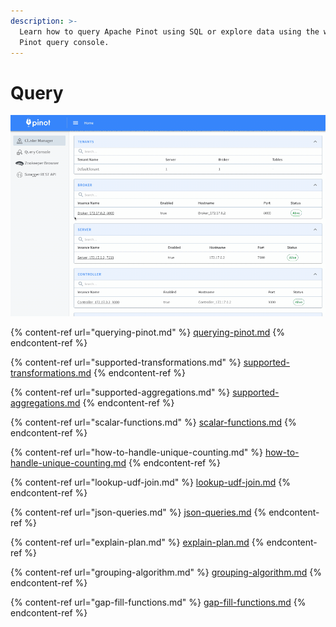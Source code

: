 ```yaml
---
description: >-
  Learn how to query Apache Pinot using SQL or explore data using the web-based
  Pinot query console.
---
```


# Query

![](../../.gitbook/assets/pinot-ui-width-1000.gif)

{% content-ref url="querying-pinot.md" %}
[querying-pinot.md](querying-pinot.md)
{% endcontent-ref %}

{% content-ref url="supported-transformations.md" %}
[supported-transformations.md](supported-transformations.md)
{% endcontent-ref %}

{% content-ref url="supported-aggregations.md" %}
[supported-aggregations.md](supported-aggregations.md)
{% endcontent-ref %}

{% content-ref url="scalar-functions.md" %}
[scalar-functions.md](scalar-functions.md)
{% endcontent-ref %}

{% content-ref url="how-to-handle-unique-counting.md" %}
[how-to-handle-unique-counting.md](how-to-handle-unique-counting.md)
{% endcontent-ref %}

{% content-ref url="lookup-udf-join.md" %}
[lookup-udf-join.md](lookup-udf-join.md)
{% endcontent-ref %}

{% content-ref url="json-queries.md" %}
[json-queries.md](json-queries.md)
{% endcontent-ref %}

{% content-ref url="explain-plan.md" %}
[explain-plan.md](explain-plan.md)
{% endcontent-ref %}

{% content-ref url="grouping-algorithm.md" %}
[grouping-algorithm.md](grouping-algorithm.md)
{% endcontent-ref %}

{% content-ref url="gap-fill-functions.md" %}
[gap-fill-functions.md](gap-fill-functions.md)
{% endcontent-ref %}
